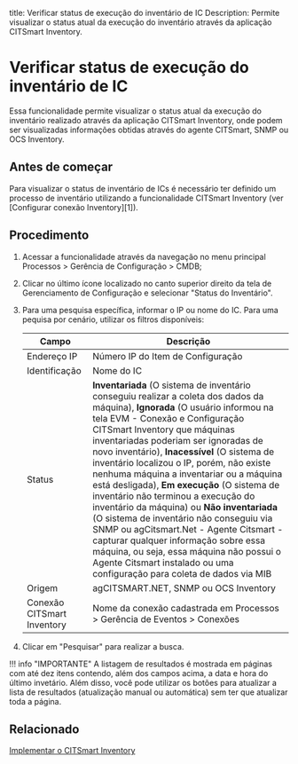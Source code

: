 title: Verificar status de execução do inventário de IC
Description: Permite visualizar o status atual da execução do inventário através da aplicação CITSmart Inventory.

# Verificar status de execução do inventário de IC

Essa funcionalidade permite visualizar o status atual da execução do inventário realizado através da aplicação CITSmart Inventory, onde podem ser visualizadas informações obtidas através do agente CITSmart, SNMP ou OCS Inventory.

## Antes de começar

Para visualizar o status de inventário de ICs é necessário ter definido um processo de inventário utilizando a funcionalidade CITSmart Inventory (ver [Configurar conexão Inventory][1]).

## Procedimento

1.  Acessar a funcionalidade através da navegação no menu principal
    Processos > Gerência de Configuração > CMDB;

2.  Clicar no último ícone localizado no canto superior direito da tela de
    Gerenciamento de Configuração e selecionar "Status do Inventário".

3.  Para uma pesquisa específica, informar o IP ou nome do IC. Para uma pequisa por cenário, utilizar os filtros disponíveis:

    | Campo | Descrição |
    |-------|-----------|
    |Endereço IP| Número IP do Item de Configuração|
    |Identificação|Nome do IC|
    |Status|**Inventariada** (O sistema de inventário conseguiu realizar a coleta dos dados da máquina), **Ignorada** (O usuário informou na tela EVM - Conexão e Configuração CITSmart Inventory que máquinas inventariadas poderiam ser ignoradas de novo inventário), **Inacessível** (O sistema de inventário localizou o IP, porém, não existe nenhuma máquina a inventariar ou a máquina está desligada), **Em execução** (O sistema de inventário não terminou a execução do inventário da máquina) ou **Não inventariada** (O sistema de inventário não conseguiu via SNMP ou agCitsmart.Net - Agente Citsmart - capturar qualquer informação sobre essa máquina, ou seja, essa máquina não possui o Agente Citsmart instalado ou uma configuração para coleta de dados via MIB|
    |Origem|agCITSMART.NET, SNMP ou OCS Inventory|
    |Conexão CITSmart Inventory|Nome da conexão cadastrada em Processos > Gerência de Eventos > Conexões|

4. Clicar em "Pesquisar" para realizar a busca.

!!! info "IMPORTANTE"
    A listagem de resultados é mostrada em páginas com até dez itens contendo, além dos campos acima, a data e hora do último invetário. Além disso, você pode utilizar os botões para atualizar a lista de resultados (atualização manual ou automática) sem ter que atualizar toda a página.


## Relacionado

[Implementar o CITSmart Inventory](/pt-br/citsmart-platform-9/additional-features/add-ons/inventory.html)

<!-- !!! tip "About"

    <b>Product/Version:</b> CITSmart | 8.05 &nbsp;&nbsp;
    <b>Updated:</b>01/24/2021 - Anna Martins


[1]:/pt-br/citsmart-platform-9/processes/event/configuration/set-inventory-connection.html